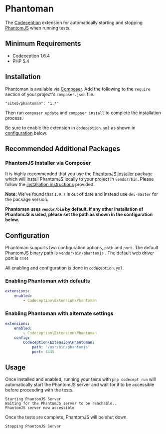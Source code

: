 # Phantoman

The [Codeception](http://codeception.com/) extension for automatically starting
and stopping [PhantomJS](http://phantomjs.org/) when running tests.

## Minimum Requirements

- Codeception 1.6.4
- PHP 5.4

## Installation

Phantoman is available via [Composer](https://getcomposer.org). Add the
following to the `require` section of your project's `composer.json` file.

```
"site5/phantoman": "1.*"
```

Then run `composer update` and `composer install` to complete the installation
process.

Be sure to enable the extension in `codeception.yml` as shown in
[configuration](#configuration) below.

## Recommended Additional Packages

### PhantomJS Installer via Composer

It is highly recommended that you use the [PhantomJS
Installer](https://github.com/jakoch/phantomjs-installer) package which will
install PhantomJS locally to your project in `vendor/bin`. Please follow the
[installation
instructions](https://github.com/jakoch/phantomjs-installer#installation)
provided.

**Note:** We've found that `1.9.7` is out of date and instead use `dev-master`
for the package version.

**Phantoman uses `vendor/bin` by default. If any other installation of PhantomJS
is used, please set the path as shown in the configuration below.**

## Configuration

Phantoman supports two configuration options, `path` and `port`. The default PhantomJS binary path is `vendor/bin/phantomjs` . The default web driver port is `4444`

All enabling and configuration is done in `codeception.yml`.

### Enabling Phantoman with defaults

```yaml
extensions:
    enabled:
        - Codeception\Extension\Phantoman
```

### Enabling Phantoman with alternate settings

```yaml
extensions:
    enabled:
        - Codeception\Extension\Phantoman
    config:
        Codeception\Extension\Phantoman:
            path: '/usr/bin/phantomjs'
            port: 4445
```

## Usage

Once installed and enabled, running your tests with `php codecept run` will
automatically start the PhantomJS server and wait for it to be accessible before
proceeding with the tests.

```
Starting PhantomJS Server
Waiting for the PhantomJS server to be reachable..
PhantomJS server now accessible
```

Once the tests are complete, PhantomJS will be shut down.

```
Stopping PhantomJS Server
```
